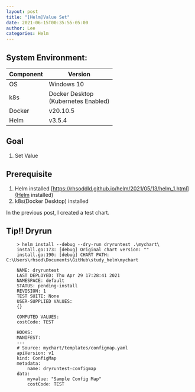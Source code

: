 ```yaml
---
layout: post
title: "[Helm]Value Set"
date: 2021-06-15T00:35:55-05:00
author: Lee
categories: Helm
---
```


## System Environment:  

|  Component  |  Version  |
| ---- | ---- |
|  OS  |  Windows 10  |
|  k8s  |  Docker Desktop <br>(Kubernetes Enabled)  |
|  Docker  |  v20.10.5  |
|  Helm  |  v3.5.4  |

## Goal
1. Set Value

## Prerequisite
1. Helm installed [https://rhsoddld.github.io/helm/2021/05/13/helm_1.html](Helm installed)  
2. k8s(Docker Desktop) installed

In the previous post, I created a test chart.  

## Tip!! Dryrun 

```console
	> helm install --debug --dry-run dryruntest .\mychart\
	install.go:173: [debug] Original chart version: ""
	install.go:190: [debug] CHART PATH: C:\Users\rhsod\Documents\GitHub\study_helm\mychart

	NAME: dryruntest
	LAST DEPLOYED: Thu Apr 29 17:28:41 2021
	NAMESPACE: default
	STATUS: pending-install
	REVISION: 1
	TEST SUITE: None
	USER-SUPPLIED VALUES:
	{}

	COMPUTED VALUES:
	costCode: TEST

	HOOKS:
	MANIFEST:
	---
	# Source: mychart/templates/configmap.yaml
	apiVersion: v1
	kind: ConfigMap
	metadata:
		name: dryruntest-configmap
	data:
		myvalue: "Sample Config Map"
		costCode: TEST
```
